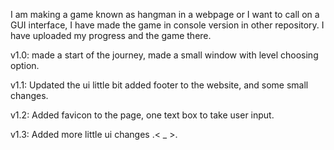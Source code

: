 I am making a game known as hangman in a webpage or I want to call on a GUI interface,
I have made the game in console version in other repository.
I have uploaded my progress and the game there.

v1.0: made a start of the journey, made a small window with level choosing option. 

v1.1: Updated the ui little bit added footer to the website, and some small changes.

v1.2: Added favicon to the page, one text box to take user input.

v1.3: Added more little ui changes .< _ >.
